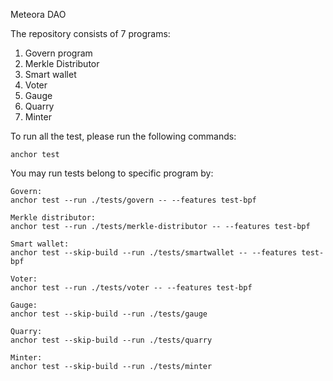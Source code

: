 Meteora DAO

The repository consists of 7 programs:

1. Govern program
2. Merkle Distributor
3. Smart wallet
4. Voter
5. Gauge
6. Quarry
7. Minter

To run all the test, please run the following commands:

```
anchor test
```

You may run tests belong to specific program by:

```
Govern:
anchor test --run ./tests/govern -- --features test-bpf

Merkle distributor:
anchor test --run ./tests/merkle-distributor -- --features test-bpf

Smart wallet:
anchor test --skip-build --run ./tests/smartwallet -- --features test-bpf

Voter:
anchor test --run ./tests/voter -- --features test-bpf 

Gauge:
anchor test --skip-build --run ./tests/gauge

Quarry:
anchor test --skip-build --run ./tests/quarry

Minter:
anchor test --skip-build --run ./tests/minter

```
